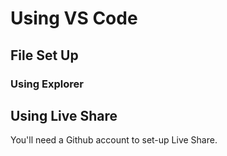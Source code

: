 # Using VS Code


## File Set Up

### Using Explorer


## Using Live Share

You'll need a Github account to set-up Live Share. 